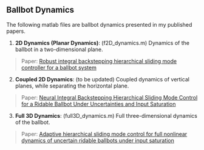 ## Ballbot Dynamics
The following matlab files are ballbot dynamics presented in my published papers.
1. **2D Dynamics (Planar Dynamics)**: (f2D_dynamics.m) Dynamics of the ballbot in a two-dimensional plane.

>Paper: [Robust integral backstepping hierarchical sliding mode controller for a ballbot system](https://doi.org/10.1016/j.ymssp.2020.106866)
2. **Coupled 2D Dynamics**: (to be updated) Coupled dynamics of vertical planes, while separating the horizontal plane.

>Paper: [Neural Integral Backstepping Hierarchical Sliding Mode Control for a Ridable Ballbot Under Uncertainties and Input Saturation](https://doi.org/10.1109/TSMC.2020.2967433)
3. **Full 3D Dynamics**: (full3D_dynamics.m) Full three-dimensional dynamics of the ballbot. 

>Paper: [Adaptive hierarchical sliding mode control for full nonlinear dynamics of uncertain ridable ballbots under input saturation](https://doi.org/10.1002/rnc.5423)
